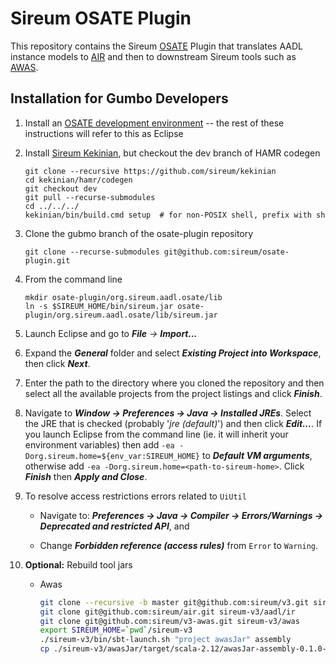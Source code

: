 # Sireum OSATE Plugin

This repository contains the Sireum [OSATE](http://osate.org) Plugin that translates AADL instance
models to [AIR](https://github.com/sireum/air) and then to downstream Sireum tools such as [AWAS](https://github.com/sireum/v3-awas).

## Installation for Gumbo Developers 

1. Install an [OSATE development environment](http://osate.org/setup-development.html) -- the rest of these instructions
   will refer to this as Eclipse

1. Install [Sireum Kekinian](https://github.com/sireum/kekinian#installing), but checkout the dev branch of HAMR codegen
   
   ```
   git clone --recursive https://github.com/sireum/kekinian
   cd kekinian/hamr/codegen
   git checkout dev
   git pull --recurse-submodules
   cd ../../../
   kekinian/bin/build.cmd setup  # for non-POSIX shell, prefix with sh
   ```

1. Clone the gubmo branch of the osate-plugin repository 

   ```
   git clone --recurse-submodules git@github.com:sireum/osate-plugin.git
   ```

1. From the command line

   ```
   mkdir osate-plugin/org.sireum.aadl.osate/lib
   ln -s $SIREUM_HOME/bin/sireum.jar osate-plugin/org.sireum.aadl.osate/lib/sireum.jar
   ```

1. Launch Eclipse and go to *__File__ -> __Import...__*  

1. Expand the *__General__* folder and select *__Existing Project into Workspace__*, then click 
   *__Next__*.

1. Enter the path to the directory where you cloned the repository and then select all the 
   available projects from the project listings and click *__Finish__*.

1. Navigate to *__Window -> Preferences -> Java -> Installed JREs__*.  Select the JRE that is checked (probably '*jre (default)*') 
   and then click *__Edit...__*.  If you launch Eclipse from the command line (ie. it will inherit your environment variables) then 
   add ``-ea -Dorg.sireum.home=${env_var:SIREUM_HOME}`` to *__Default VM arguments__*, otherwise add ``-ea -Dorg.sireum.home=<path-to-sireum-home>``.
   Click *__Finish__* then *__Apply and Close__*.
   
1. To resolve access restrictions errors related to ``UiUtil``

   - Navigate to: *__Preferences -> Java -> Compiler -> Errors/Warnings -> Deprecated and restricted API__*, and 

   - Change *__Forbidden reference (access rules)__* from ``Error`` to ``Warning``.

1. __Optional:__ Rebuild tool jars
     
   * Awas
   
     ```bash
     git clone --recursive -b master git@github.com:sireum/v3.git sireum-v3
     git clone git@github.com:sireum/air.git sireum-v3/aadl/ir
     git clone git@github.com:sireum/v3-awas.git sireum-v3/awas
     export SIREUM_HOME=`pwd`/sireum-v3
     ./sireum-v3/bin/sbt-launch.sh "project awasJar" assembly
     cp ./sireum-v3/awasJar/target/scala-2.12/awasJar-assembly-0.1.0-SNAPSHOT.jar <ostate-plugin-dir>/org.sireum.aadl.osate.awas/lib/awasJar-assembly-0.1.0-SNAPSHOT.jar
     ```
